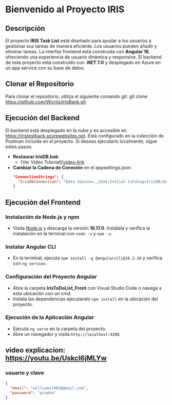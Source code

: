 # Bienvenido al Proyecto IRIS

## Descripción
El proyecto **IRIS Task List** está diseñado para ayudar a los usuarios a gestionar sus tareas de manera eficiente. Los usuarios pueden añadir y eliminar tareas. La interfaz frontend está construida con **Angular 16**, ofreciendo una experiencia de usuario dinámica y responsive. El backend de este proyecto está construido con **.NET 7.0** y desplegado en Azure en un app service con su base de datos.

## Clonar el Repositorio
Para clonar el repositorio, utiliza el siguiente comando git:
git clone https://github.com/Wicriix/IrisBank.git


## Ejecución del Backend
El backend está desplegado en la nube y es accesible en https://iristestback.azurewebsites.net. Está configurado en la colección de Postman incluida en el proyecto. Si deseas ejecutarlo localmente, sigue estos pasos:

- **Restaurar IrisDB.bak**:
  - [Ver Video Tutorial]([video-link](https://www.youtube.com/watch?v=5kcDdZS2hBE)
- **Cambiar la Cadena de Conexión** en el appsettings.json:
  ```json
  "ConnectionStrings": {
    "IrisDbConnection": "Data Source=.,1434;Initial Catalog=IrisDB;User ID=sa;Password=Calltech#2050;Connect Timeout=30;Encrypt=false;TrustServerCertificate=true;ApplicationIntent=ReadWrite;MultiSubnetFailover=False"
  }
## Ejecución del Frontend

### Instalación de Node.js y npm
- Visita [Node.js](https://nodejs.org/en) y descarga la versión **16.17.0**. Instálala y verifica la instalación en la terminal con `node -v` y `npm -v`.

### Instalar Angular CLI
- En la terminal, ejecuta `npm install -g @angular/cli@16.2.10` y verifica con `ng version`.

### Configuración del Proyecto Angular
- Abre la carpeta **IrisToDoList_Front** con Visual Studio Code o navega a esta ubicación con un cmd.
- Instala las dependencias ejecutando `npm install` en la ubicación del proyecto.

### Ejecución de la Aplicación Angular
- Ejecuta `ng serve` en la carpeta del proyecto.
- Abre un navegador y visita `http://localhost:4200`.

## video explicacion: https://youtu.be/UskcI6jMLYw

### usuario y clave
```json
{
  "email": "williamx1962@gmail.com",
  "password": "prueba"
}
